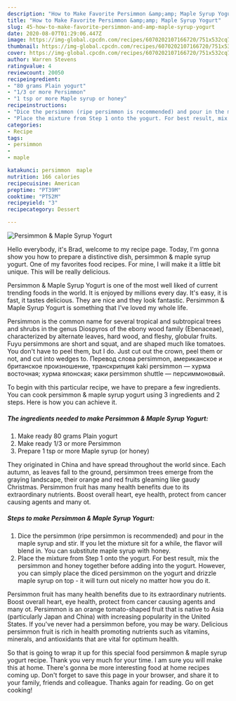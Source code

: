 ```yaml
---
description: "How to Make Favorite Persimmon &amp;amp; Maple Syrup Yogurt"
title: "How to Make Favorite Persimmon &amp;amp; Maple Syrup Yogurt"
slug: 45-how-to-make-favorite-persimmon-and-amp-maple-syrup-yogurt
date: 2020-08-07T01:29:06.447Z
image: https://img-global.cpcdn.com/recipes/6070202107166720/751x532cq70/persimmon-maple-syrup-yogurt-recipe-main-photo.jpg
thumbnail: https://img-global.cpcdn.com/recipes/6070202107166720/751x532cq70/persimmon-maple-syrup-yogurt-recipe-main-photo.jpg
cover: https://img-global.cpcdn.com/recipes/6070202107166720/751x532cq70/persimmon-maple-syrup-yogurt-recipe-main-photo.jpg
author: Warren Stevens
ratingvalue: 4
reviewcount: 20050
recipeingredient:
- "80 grams Plain yogurt"
- "1/3 or more Persimmon"
- "1 tsp or more Maple syrup or honey"
recipeinstructions:
- "Dice the persimmon (ripe persimmon is recommended) and pour in the maple syrup and stir. If you let the mixture sit for a while, the flavor will blend in. You can substitute maple syrup with honey."
- "Place the mixture from Step 1 onto the yogurt. For best result, mix the persimmon and honey together before adding into the yogurt. However, you can simply place the diced persimmon on the yogurt and drizzle maple syrup on top - it will turn out nicely no matter how you do it."
categories:
- Recipe
tags:
- persimmon
- 
- maple

katakunci: persimmon  maple 
nutrition: 166 calories
recipecuisine: American
preptime: "PT39M"
cooktime: "PT52M"
recipeyield: "3"
recipecategory: Dessert

---
```



![Persimmon &amp; Maple Syrup Yogurt](https://img-global.cpcdn.com/recipes/6070202107166720/751x532cq70/persimmon-maple-syrup-yogurt-recipe-main-photo.jpg)

Hello everybody, it's Brad, welcome to my recipe page. Today, I'm gonna show you how to prepare a distinctive dish, persimmon &amp; maple syrup yogurt. One of my favorites food recipes. For mine, I will make it a little bit unique. This will be really delicious.

Persimmon &amp; Maple Syrup Yogurt is one of the most well liked of current trending foods in the world. It is enjoyed by millions every day. It's easy, it is fast, it tastes delicious. They are nice and they look fantastic. Persimmon &amp; Maple Syrup Yogurt is something that I've loved my whole life.

Persimmon is the common name for several tropical and subtropical trees and shrubs in the genus Diospyros of the ebony wood family (Ebenaceae), characterized by alternate leaves, hard wood, and fleshy, globular fruits. Fuyu persimmons are short and squat, and are shaped much like tomatoes. You don&#39;t have to peel them, but I do. Just cut out the crown, peel them or not, and cut into wedges to. Перевод слова persimmon, американское и британское произношение, транскрипция kaki persimmon — хурма восточная; хурма японская; каки persimmon shuttle — персиммоновый.


To begin with this particular recipe, we have to prepare a few ingredients. You can cook persimmon &amp; maple syrup yogurt using 3 ingredients and 2 steps. Here is how you can achieve it.

<!--inarticleads1-->

##### The ingredients needed to make Persimmon &amp; Maple Syrup Yogurt:

1. Make ready 80 grams Plain yogurt
1. Make ready 1/3 or more Persimmon
1. Prepare 1 tsp or more Maple syrup (or honey)


They originated in China and have spread throughout the world since. Each autumn, as leaves fall to the ground, persimmon trees emerge from the graying landscape, their orange and red fruits gleaming like gaudy Christmas. Persimmon fruit has many health benefits due to its extraordinary nutrients. Boost overall heart, eye health, protect from cancer causing agents and many ot. 

<!--inarticleads2-->

##### Steps to make Persimmon &amp; Maple Syrup Yogurt:

1. Dice the persimmon (ripe persimmon is recommended) and pour in the maple syrup and stir. If you let the mixture sit for a while, the flavor will blend in. You can substitute maple syrup with honey.
1. Place the mixture from Step 1 onto the yogurt. For best result, mix the persimmon and honey together before adding into the yogurt. However, you can simply place the diced persimmon on the yogurt and drizzle maple syrup on top - it will turn out nicely no matter how you do it.


Persimmon fruit has many health benefits due to its extraordinary nutrients. Boost overall heart, eye health, protect from cancer causing agents and many ot. Persimmon is an orange tomato-shaped fruit that is native to Asia (particularly Japan and China) with increasing popularity in the United States. If you&#39;ve never had a persimmon before, you may be wary. Delicious persimmon fruit is rich in health promoting nutrients such as vitamins, minerals, and antioxidants that are vital for optimum health. 

So that is going to wrap it up for this special food persimmon &amp; maple syrup yogurt recipe. Thank you very much for your time. I am sure you will make this at home. There's gonna be more interesting food at home recipes coming up. Don't forget to save this page in your browser, and share it to your family, friends and colleague. Thanks again for reading. Go on get cooking!
